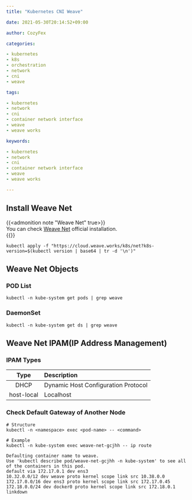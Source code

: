 ```yaml
---
title: "Kubernetes CNI Weave"

date: 2021-05-30T20:14:52+09:00

author: CozyFex

categories:

- kubernetes
- k8s
- orchestration
- network
- cni
- weave

tags:

- kubernetes
- network
- cni
- container network interface
- weave
- weave works

keywords:

- kubernetes
- network
- cni
- container network interface
- weave
- weave works

---
```


## Install Weave Net

{{<admonition note "Weave Net" true>}}  
You can check [Weave Net](https://www.weave.works/docs/net/latest/kubernetes/kube-addon/) official installation.  
{{</admonition>}}

```shell
kubectl apply -f "https://cloud.weave.works/k8s/net?k8s-version=$(kubectl version | base64 | tr -d '\n')"
```

## Weave Net Objects

### POD List

```shell
kubectl -n kube-system get pods | grep weave
```

### DaemonSet

```shell
kubectl -n kube-system get ds | grep weave
```

## Weave Net IPAM(IP Address Management)

### IPAM Types

| Type | Description |  
|:-:|:-|  
| DHCP | Dynamic Host Configuration Protocol |  
| host-local | Localhost |

### Check Default Gateway of Another Node

```shell
# Structure
kubectl -n <namespace> exec <pod-name> -- <command>

# Example
kubectl -n kube-system exec weave-net-gcjhh -- ip route
```

```
Defaulting container name to weave.
Use 'kubectl describe pod/weave-net-gcjhh -n kube-system' to see all of the containers in this pod.
default via 172.17.0.1 dev ens3 
10.32.0.0/12 dev weave proto kernel scope link src 10.38.0.0 
172.17.0.0/16 dev ens3 proto kernel scope link src 172.17.0.45 
172.18.0.0/24 dev docker0 proto kernel scope link src 172.18.0.1 linkdown 
```